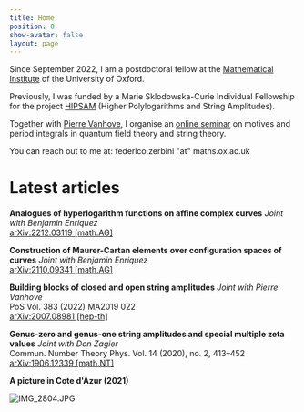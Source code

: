 ```yaml
---
title: Home
position: 0
show-avatar: false
layout: page
---
```


Since September 2022, I am a postdoctoral fellow at the [Mathematical Institute](https://www.maths.ox.ac.uk/) of the University of Oxford.

Previously, I was funded by a Marie Sklodowska-Curie Individual Fellowship for the project [HIPSAM](https://cordis.europa.eu/project/id/843960) (Higher Polylogarithms and String Amplitudes).

Together with [Pierre Vanhove](https://sites.google.com/site/vanhovepierre/pierre-vanhove--en), I organise an [online seminar](https://www.ihes.fr/~vanhove/motivefeynman-2023.html) on motives and period integrals in quantum field theory and string theory.

You can reach out to me at: federico.zerbini "at" maths.ox.ac.uk

# Latest articles

**Analogues of hyperlogarithm functions on affine complex curves**
*Joint with Benjamin Enriquez*\
[arXiv:2212.03119 \[math.AG\]](https://arxiv.org/abs/2212.03119)

**Construction of Maurer-Cartan elements over configuration spaces of curves**
*Joint with Benjamin Enriquez*\
[arXiv:2110.09341 \[math.AG\]](https://arxiv.org/abs/2110.09341)

**Building blocks of closed and open string amplitudes**
*Joint with Pierre Vanhove*\
PoS Vol. 383 (2022) MA2019 022\
[arXiv:2007.08981 \[hep-th\]](https://arxiv.org/pdf/2007.08981.pdf)

**Genus-zero and genus-one string amplitudes and special multiple zeta values**
*Joint with Don Zagier*\
Commun. Number Theory Phys. Vol. 14 (2020), no. 2, 413–452\
[arXiv:1906.12339 \[math.NT\]](https://arxiv.org/pdf/1906.12339.pdf)

**A picture in Cote d'Azur (2021)**

![IMG_2804.JPG](/uploads/IMG_2804.JPG)